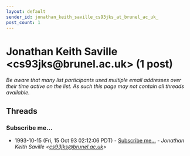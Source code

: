 ```yaml
---
layout: default
sender_id: jonathan_keith_saville_cs93jks_at_brunel_ac_uk_
post_count: 1
---
```


# Jonathan Keith Saville <cs93jks<span>@</span>brunel.ac.uk> (1 post)

_Be aware that many list participants used multiple email addresses over their time active on the list. As such this page may not contain all threads available._

## Threads

### Subscribe me...
+ 1993-10-15 (Fri, 15 Oct 93 02:12:06 PDT) - [Subscribe me...](/archive/1993/10/a18a33a026719dbd2bb43d9a597961d67bb84bf18fb8eae26de9e94577afeaef) - _Jonathan Keith Saville \<cs93jks@brunel.ac.uk\>_

